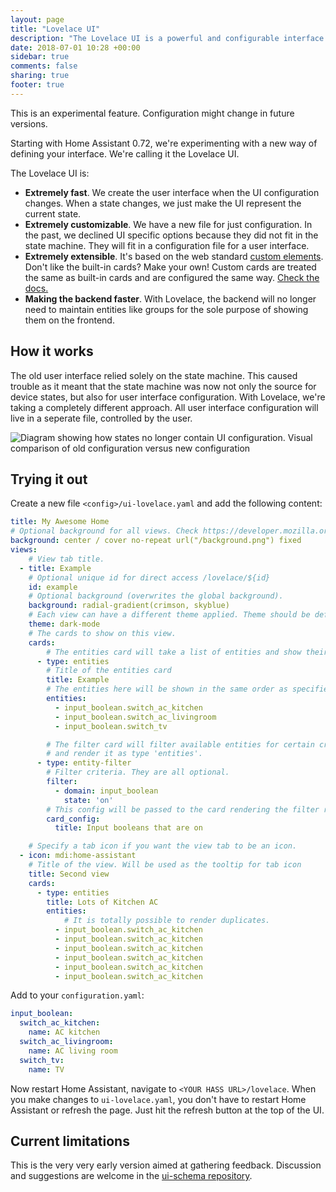 ```yaml
---
layout: page
title: "Lovelace UI"
description: "The Lovelace UI is a powerful and configurable interface for Home Assistant."
date: 2018-07-01 10:28 +00:00
sidebar: true
comments: false
sharing: true
footer: true
---
```


<p class='note warning'>
This is an experimental feature. Configuration might change in future versions.
</p>

Starting with Home Assistant 0.72, we're experimenting with a new way of defining your interface. We're calling it the Lovelace UI.

The Lovelace UI is:

 - **Extremely fast**. We create the user interface when the UI configuration changes. When a state changes, we just make the UI represent the current state.
 - **Extremely customizable**. We have a new file for just configuration. In the past, we declined UI specific options because they did not fit in the state machine. They will fit in a configuration file for a user interface.
 - **Extremely extensible**. It's based on the web standard [custom elements](https://developer.mozilla.org/en-US/docs/Web/Web_Components/Using_custom_elements). Don't like the built-in cards? Make your own! Custom cards are treated the same as built-in cards and are configured the same way. [Check the docs.](lovelace_custom_card.md)
 - **Making the backend faster**. With Lovelace, the backend will no longer need to maintain entities like groups for the sole purpose of showing them on the frontend.

## How it works

The old user interface relied solely on the state machine. This caused trouble as it meant that the state machine was now not only the source for device states, but also for user interface configuration. With Lovelace, we're taking a completely different approach. All user interface configuration will live in a seperate file, controlled by the user.

<p class='img'>
<img
  src='/images/lovelace/lovelace-ui-comparison.png'
  alt='Diagram showing how states no longer contain UI configuration.'>
Visual comparison of old configuration versus new configuration
</p>

<!-- source: https://docs.google.com/drawings/d/1O1o7-wRlnsU1lLgfdtn3s46P5StJjSL5to5RU9SV8zs/edit?usp=sharing -->

## Trying it out

Create a new file `<config>/ui-lovelace.yaml` and add the following content:

```yaml
title: My Awesome Home
# Optional background for all views. Check https://developer.mozilla.org/en-US/docs/Web/CSS/background for more examples.
background: center / cover no-repeat url("/background.png") fixed
views:
    # View tab title.
  - title: Example
    # Optional unique id for direct access /lovelace/${id}
    id: example
    # Optional background (overwrites the global background).
    background: radial-gradient(crimson, skyblue)
    # Each view can have a different theme applied. Theme should be defined in the frontend.
    theme: dark-mode
    # The cards to show on this view.
    cards:
        # The entities card will take a list of entities and show their state.
      - type: entities
        # Title of the entities card
        title: Example
        # The entities here will be shown in the same order as specified.
        entities:
          - input_boolean.switch_ac_kitchen
          - input_boolean.switch_ac_livingroom
          - input_boolean.switch_tv

        # The filter card will filter available entities for certain criteria
        # and render it as type 'entities'.
      - type: entity-filter
        # Filter criteria. They are all optional.
        filter:
          - domain: input_boolean
            state: 'on'
        # This config will be passed to the card rendering the filter results
        card_config:
          title: Input booleans that are on

    # Specify a tab icon if you want the view tab to be an icon.
  - icon: mdi:home-assistant
    # Title of the view. Will be used as the tooltip for tab icon
    title: Second view
    cards:
      - type: entities
        title: Lots of Kitchen AC
        entities:
            # It is totally possible to render duplicates.
          - input_boolean.switch_ac_kitchen
          - input_boolean.switch_ac_kitchen
          - input_boolean.switch_ac_kitchen
          - input_boolean.switch_ac_kitchen
          - input_boolean.switch_ac_kitchen
          - input_boolean.switch_ac_kitchen
```

Add to your `configuration.yaml`:

```yaml
input_boolean:
  switch_ac_kitchen:
    name: AC kitchen
  switch_ac_livingroom:
    name: AC living room
  switch_tv:
    name: TV
```

Now restart Home Assistant, navigate to `<YOUR HASS URL>/lovelace`. When you make changes to `ui-lovelace.yaml`, you don't have to restart Home Assistant or refresh the page. Just hit the refresh button at the top of the UI.

## Current limitations

This is the very very early version aimed at gathering feedback. Discussion and suggestions are welcome in the [ui-schema repository](https://github.com/home-assistant/ui-schema).

